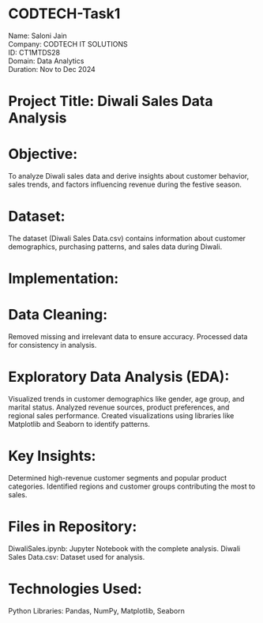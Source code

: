 # CODTECH-Task1

Name: Saloni Jain <br>
Company: CODTECH IT SOLUTIONS <br>
ID: CT1MTDS28 <br>
Domain: Data Analytics <br>
Duration: Nov to Dec 2024 <br>

# Project Title: Diwali Sales Data Analysis
# Objective:
To analyze Diwali sales data and derive insights about customer behavior, sales trends, and factors influencing revenue during the festive season.

# Dataset:
The dataset (Diwali Sales Data.csv) contains information about customer demographics, purchasing patterns, and sales data during Diwali.

# Implementation:
# Data Cleaning:

Removed missing and irrelevant data to ensure accuracy.
Processed data for consistency in analysis.

# Exploratory Data Analysis (EDA):

Visualized trends in customer demographics like gender, age group, and marital status.
Analyzed revenue sources, product preferences, and regional sales performance.
Created visualizations using libraries like Matplotlib and Seaborn to identify patterns.

# Key Insights:

Determined high-revenue customer segments and popular product categories.
Identified regions and customer groups contributing the most to sales.

# Files in Repository:
DiwaliSales.ipynb: Jupyter Notebook with the complete analysis.
Diwali Sales Data.csv: Dataset used for analysis.

# Technologies Used:
Python
Libraries: Pandas, NumPy, Matplotlib, Seaborn
